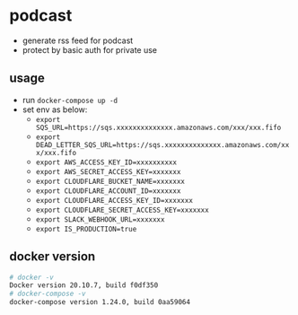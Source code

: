 # podcast

- generate rss feed for podcast
- protect by basic auth for private use

## usage

- run `docker-compose up -d`
- set env as below:
  - `export SQS_URL=https://sqs.xxxxxxxxxxxxxx.amazonaws.com/xxx/xxx.fifo`
  - `export DEAD_LETTER_SQS_URL=https://sqs.xxxxxxxxxxxxxx.amazonaws.com/xxx/xxx.fifo`
  - `export AWS_ACCESS_KEY_ID=xxxxxxxxxx`
  - `export AWS_SECRET_ACCESS_KEY=xxxxxxx`
  - `export CLOUDFLARE_BUCKET_NAME=xxxxxxx`
  - `export CLOUDFLARE_ACCOUNT_ID=xxxxxxx`
  - `export CLOUDFLARE_ACCESS_KEY_ID=xxxxxxx`
  - `export CLOUDFLARE_SECRET_ACCESS_KEY=xxxxxxx`
  - `export SLACK_WEBHOOK_URL=xxxxxxx`
  - `export IS_PRODUCTION=true`

## docker version

```bash
# docker -v
Docker version 20.10.7, build f0df350
# docker-compose -v
docker-compose version 1.24.0, build 0aa59064
```
